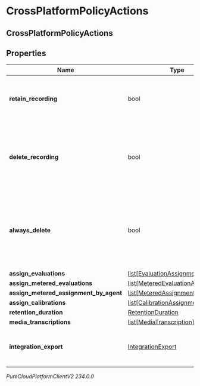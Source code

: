 # CrossPlatformPolicyActions

## CrossPlatformPolicyActions

## Properties

|Name | Type | Description | Notes|
|------------ | ------------- | ------------- | -------------|
| **retain_recording** | bool | true to retain the recording associated with the conversation. Default &#x3D; true | [optional] |
| **delete_recording** | bool | true to delete the recording associated with the conversation. If retainRecording &#x3D; true, this will be ignored. Default &#x3D; false | [optional] |
| **always_delete** | bool | true to delete the recording associated with the conversation regardless of the values of retainRecording or deleteRecording. Default &#x3D; false | [optional] |
| **assign_evaluations** | [list[EvaluationAssignment]](EvaluationAssignment) |  | [optional] |
| **assign_metered_evaluations** | [list[MeteredEvaluationAssignment]](MeteredEvaluationAssignment) |  | [optional] |
| **assign_metered_assignment_by_agent** | [list[MeteredAssignmentByAgent]](MeteredAssignmentByAgent) |  | [optional] |
| **assign_calibrations** | [list[CalibrationAssignment]](CalibrationAssignment) |  | [optional] |
| **retention_duration** | [RetentionDuration](RetentionDuration) |  | [optional] |
| **media_transcriptions** | [list[MediaTranscription]](MediaTranscription) |  | [optional] |
| **integration_export** | [IntegrationExport](IntegrationExport) | Policy action for exporting recordings using an integration to 3rd party s3. | [optional] |



_PureCloudPlatformClientV2 234.0.0_
